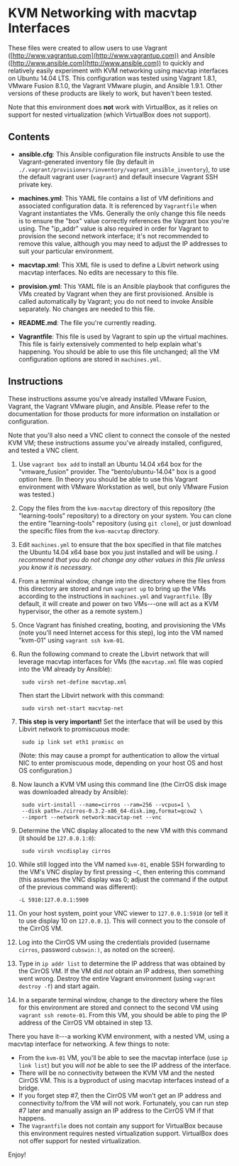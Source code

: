 # KVM Networking with macvtap Interfaces

These files were created to allow users to use Vagrant ([http://www.vagrantup.com](http://www.vagrantup.com)) and Ansible ([http://www.ansible.com](http://www.ansible.com)) to quickly and relatively easily experiment with KVM networking using macvtap interfaces on Ubuntu 14.04 LTS. This configuration was tested using Vagrant 1.8.1, VMware Fusion 8.1.0, the Vagrant VMware plugin, and Ansible 1.9.1. Other versions of these products are likely to work, but haven't been tested.

Note that this environment does **not** work with VirtualBox, as it relies on support for nested virtualization (which VirtualBox does not support).

## Contents

* **ansible.cfg**: This Ansible configuration file instructs Ansible to use the Vagrant-generated inventory file (by default in `./.vagrant/provisioners/inventory/vagrant_ansible_inventory`), to use the default vagrant user (`vagrant`) and default insecure Vagrant SSH private key.

* **machines.yml**: This YAML file contains a list of VM definitions and associated configuration data. It is referenced by `Vagrantfile` when Vagrant instantiates the VMs. Generally the only change this file needs is to ensure the "box" value correctly references the Vagrant box you're using. The "ip_addr" value is also required in order for Vagrant to provision the second network interface; it's not recommended to remove this value, although you may need to adjust the IP addresses to suit your particular environment.

* **macvtap.xml**: This XML file is used to define a Libvirt network using macvtap interfaces. No edits are necessary to this file.

* **provision.yml**: This YAML file is an Ansible playbook that configures the VMs created by Vagrant when they are first provisioned. Ansible is called automatically by Vagrant; you do not need to invoke Ansible separately. No changes are needed to this file.

* **README.md**: The file you're currently reading.

* **Vagrantfile**: This file is used by Vagrant to spin up the virtual machines. This file is fairly extensively commented to help explain what's happening. You should be able to use this file unchanged; all the VM configuration options are stored in `machines.yml`.

## Instructions

These instructions assume you've already installed VMware Fusion, Vagrant, the Vagrant VMware plugin, and Ansible. Please refer to the documentation for those products for more information on installation or configuration.

Note that you'll also need a VNC client to connect the console of the nested KVM VM; these instructions assume you've already installed, configured, and tested a VNC client.

1. Use `vagrant box add` to install an Ubuntu 14.04 x64 box for the "vmware_fusion" provider. The "bento/ubuntu-14.04" box is a good option here. (In theory you should be able to use this Vagrant environment with VMware Workstation as well, but only VMware Fusion was tested.)

2. Copy the files from the `kvm-macvtap` directory of this repository (the "learning-tools" repository) to a directory on your system. You can clone the entire "learning-tools" repository (using `git clone`), or just download the specific files from the `kvm-macvtap` directory.

3. Edit `machines.yml` to ensure that the box specified in that file matches the Ubuntu 14.04 x64 base box you just installed and will be using. _I recommend that you do not change any other values in this file unless you know it is necessary._

4. From a terminal window, change into the directory where the files from this directory are stored and run `vagrant up` to bring up the VMs according to the instructions in `machines.yml` and `Vagrantfile`. (By default, it will create and power on two VMs---one will act as a KVM hypervisor, the other as a remote system.)

5. Once Vagrant has finished creating, booting, and provisioning the VMs (note you'll need Internet access for this step), log into the VM named "kvm-01"  using `vagrant ssh kvm-01`.

6. Run the following command to create the Libvirt network that will leverage macvtap interfaces for VMs (the `macvtap.xml` file was copied into the VM already by Ansible):

        sudo virsh net-define macvtap.xml

    Then start the Libvirt network with this command:

        sudo virsh net-start macvtap-net

7. **This step is very important!** Set the interface that will be used by this Libvirt network to promiscuous mode:

        sudo ip link set eth1 promisc on

    (Note: this may cause a prompt for authentication to allow the virtual NIC to enter promiscuous mode, depending on your host OS and host OS configuration.)

8. Now launch a KVM VM using this command line (the CirrOS disk image was downloaded already by Ansible):

        sudo virt-install --name=cirros --ram=256 --vcpus=1 \
        --disk path=./cirros-0.3.2-x86_64-disk.img,format=qcow2 \
        --import --network network:macvtap-net --vnc

9. Determine the VNC display allocated to the new VM with this command (it should be `127.0.0.1:0`):

        sudo virsh vncdisplay cirros

10. While still logged into the VM named `kvm-01`, enable SSH forwarding to the VM's VNC display by first pressing `~C`, then entering this command (this assumes the VNC display was 0; adjust the command if the output of the previous command was different):

        -L 5910:127.0.0.1:5900

11. On your host system, point your VNC viewer to `127.0.0.1:5910` (or tell it to use display 10 on `127.0.0.1`). This will connect you to the console of the CirrOS VM.

12. Log into the CirrOS VM using the credentials provided (username `cirros`, password `cubswin:)`, as noted on the screen).

13. Type in `ip addr list` to determine the IP address that was obtained by the CirrOS VM. If the VM did _not_ obtain an IP address, then something went wrong. Destroy the entire Vagrant environment (using `vagrant destroy -f`) and start again.

14. In a separate terminal window, change to the directory where the files for this environment are stored and connect to the second VM using `vagrant ssh remote-01`. From this VM, you should be able to ping the IP address of the CirrOS VM obtained in step 13.

There you have it---a working KVM environment, with a nested VM, using a macvtap interface for networking. A few things to note:

* From the `kvm-01` VM, you'll be able to see the macvtap interface (use `ip link list`) but you will _not_ be able to see the IP address of the interface.
* There will be no connectivity between the KVM VM and the nested CirrOS VM. This is a byproduct of using macvtap interfaces instead of a bridge.
* If you forget step #7, then the CirrOS VM won't get an IP address and connectivity to/from the VM will not work. Fortunately, you can run step #7 later and manually assign an IP address to the CirrOS VM if that happens.
* The `Vagrantfile` does not contain any support for VirtualBox because this environment requires nested virtualization support. VirtualBox does not offer support for nested virtualization.

Enjoy!
